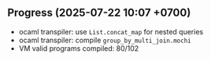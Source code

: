 ## Progress (2025-07-22 10:07 +0700)
- ocaml transpiler: use `List.concat_map` for nested queries
- ocaml transpiler: compile `group_by_multi_join.mochi`
- VM valid programs compiled: 80/102
